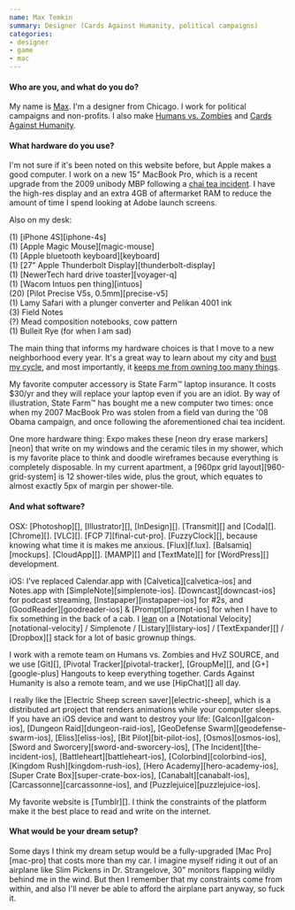 ```yaml
---
name: Max Temkin
summary: Designer (Cards Against Humanity, political campaigns)
categories:
- designer
- game
- mac
---
```


#### Who are you, and what do you do?

My name is [Max](http://maxistentialism.com/ "Max's website."). I'm a designer from Chicago. I work for political campaigns and non-profits. I also make [Humans vs. Zombies](http://humansvszombies.org/ "A social game played in real life.") and [Cards Against Humanity](http://www.cardsagainsthumanity.com/ "A card game for horrible people.").

#### What hardware do you use?

I'm not sure if it's been noted on this website before, but Apple makes a good computer. I work on a new 15" MacBook Pro, which is a recent upgrade from the 2009 unibody MBP following a [chai tea incident](http://maxistentialist.tumblr.com/post/11092248162/this-morning-somebody-spilled-their-drink-on-my "Max's post about spilling tea on his laptop."). I have the high-res display and an extra 4GB of aftermarket RAM to reduce the amount of time I spend looking at Adobe launch screens.

Also on my desk:

(1) [iPhone 4S][iphone-4s]  
(1) [Apple Magic Mouse][magic-mouse]  
(1) [Apple bluetooth keyboard][keyboard]  
(1) [27" Apple Thunderbolt Display][thunderbolt-display]  
(1) [NewerTech hard drive toaster][voyager-q]  
(1) [Wacom Intuos pen thing][intuos]  
(20) [Pilot Precise V5s, 0.5mm][precise-v5]  
(1) Lamy Safari with a plunger converter and Pelikan 4001 ink  
(3) Field Notes  
(?) Mead composition notebooks, cow pattern  
(1) Bulleit Rye (for when I am sad)  

The main thing that informs my hardware choices is that I move to a new neighborhood every year. It's a great way to learn about my city and [bust my cycle](http://www.zefrank.com/theshow/archives/2006/09/092006.html "The zefrank video, 'bust that cycle.'"), and most importantly, it [keeps me from owning too many things](http://guynameddave.com/about-the-100-thing-challenge/ "A challenge to own less things.").

My favorite computer accessory is State Farm™ laptop insurance. It costs $30/yr and they will replace your laptop even if you are an idiot. By way of illustration, State Farm™ has bought me a new computer two times: once when my 2007 MacBook Pro was stolen from a field van during the '08 Obama campaign, and once following the aforementioned chai tea incident.

One more hardware thing: Expo makes these [neon dry erase markers][neon] that write on my windows and the ceramic tiles in my shower, which is my favorite place to think and doodle wireframes because everything is completely disposable. In my current apartment, a [960px grid layout][960-grid-system] is 12 shower-tiles wide, plus the grout, which equates to almost exactly 5px of margin per shower-tile.

#### And what software?

OSX: [Photoshop][], [Illustrator][], [InDesign][]. [Transmit][] and [Coda][]. [Chrome][]. [VLC][]. [FCP 7][final-cut-pro]. [FuzzyClock][], because knowing what time it is makes me anxious. [Flux][f.lux]. [Balsamiq][mockups]. [CloudApp][]. [MAMP][] and [TextMate][] for [WordPress][] development.

iOS: I've replaced Calendar.app with [Calvetica][calvetica-ios] and Notes.app with [SimpleNote][simplenote-ios]. [Downcast][downcast-ios] for podcast streaming, [Instapaper][instapaper-ios] for #2s, and [GoodReader][goodreader-ios] & [Prompt][prompt-ios] for when I have to fix something in the back of a cab. I [lean](http://www.oreillynet.com/pub/a/javascript/2002/01/01/cory.html "An article on brains and blogging.") on a [Notational Velocity][notational-velocity] / Simplenote / [Listary][listary-ios] / [TextExpander][] / [Dropbox][] stack for a lot of basic grownup things.

I work with a remote team on Humans vs. Zombies and HvZ SOURCE, and we use [Git][], [Pivotal Tracker][pivotal-tracker], [GroupMe][], and [G+][google-plus] Hangouts to keep everything together. Cards Against Humanity is also a remote team, and we use [HipChat][] all day.

I really like the [Electric Sheep screen saver][electric-sheep], which is a distributed art project that renders animations while your computer sleeps. If you have an iOS device and want to destroy your life: [Galcon][galcon-ios], [Dungeon Raid][dungeon-raid-ios], [GeoDefense Swarm][geodefense-swarm-ios], [Eliss][eliss-ios], [Bit Pilot][bit-pilot-ios], [Osmos][osmos-ios], [Sword and Sworcery][sword-and-sworcery-ios], [The Incident][the-incident-ios], [Battleheart][battleheart-ios], [Colorbind][colorbind-ios], [Kingdom Rush][kingdom-rush-ios], [Hero Academy][hero-academy-ios], [Super Crate Box][super-crate-box-ios], [Canabalt][canabalt-ios], [Carcassonne][carcassonne-ios], and [Puzzlejuice][puzzlejuice-ios].

My favorite website is [Tumblr][]. I think the constraints of the platform make it the best place to read and write on the internet.

#### What would be your dream setup?

Some days I think my dream setup would be a fully-upgraded [Mac Pro][mac-pro] that costs more than my car. I imagine myself riding it out of an airplane like Slim Pickens in Dr. Strangelove, 30" monitors flapping wildly behind me in the wind. But then I remember that my constraints come from within, and also I'll never be able to afford the airplane part anyway, so fuck it.